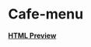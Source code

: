 # Cafe-menu
**[HTML Preview](https://htmlpreview.github.io/?https://github.com/EnCo-de/Cafe-menu/blob/main/index.html)**
